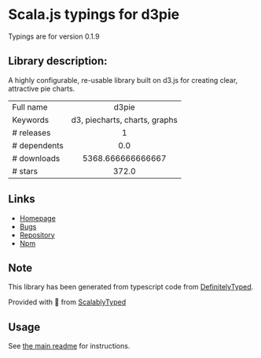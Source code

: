 
# Scala.js typings for d3pie

Typings are for version 0.1.9

## Library description:
A highly configurable, re-usable library built on d3.js for creating clear, attractive pie charts.

|                    |                 |
| ------------------ | :-------------: |
| Full name          | d3pie |
| Keywords           | d3, piecharts, charts, graphs |
| # releases         | 1 |
| # dependents       | 0.0 |
| # downloads        | 5368.666666666667 |
| # stars            | 372.0 |

## Links
- [Homepage](http://d3pie.org)
- [Bugs](https://github.com/benkeen/d3pie/issues)
- [Repository](https://github.com/benkeen/d3pie)
- [Npm](https://www.npmjs.com/package/d3pie)
    


## Note
This library has been generated from typescript code from [DefinitelyTyped](https://definitelytyped.org).

Provided with :purple_heart: from [ScalablyTyped](https://github.com/oyvindberg/ScalablyTyped)

## Usage
See [the main readme](../../readme.md) for instructions.


